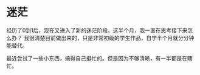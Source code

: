 # 迷茫
经历了0到1后，现在又进入了新的迷茫阶段。这半个月，我一直在思考接下来怎么办？
我很清楚目前做出来的，只是非常初级的学生作品，自学半个月就分分钟能替代。

最近尝试了一些小东西，搞得自己挺忙的。但是因为不够清晰，有一半都是在瞎忙。

